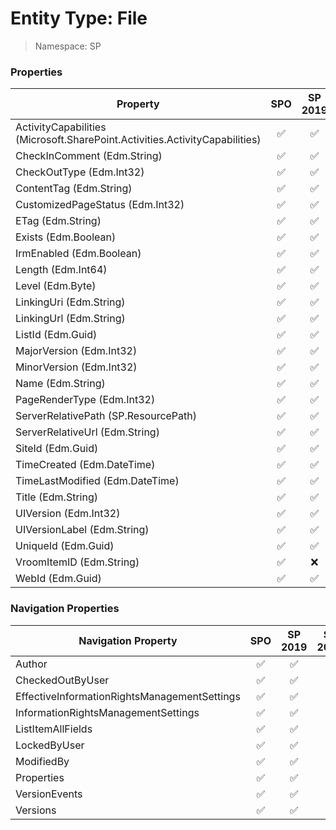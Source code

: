# Entity Type: File

> Namespace: SP

### Properties

Property | SPO | SP 2019 | SP 2016 | SP 2013
----------|:---:|:-------:|:-------:|:-------:
ActivityCapabilities (Microsoft.SharePoint.Activities.ActivityCapabilities) | ✅ | ✅ | ❌ | ❌
CheckInComment (Edm.String) | ✅ | ✅ | ✅ | ✅
CheckOutType (Edm.Int32) | ✅ | ✅ | ✅ | ✅
ContentTag (Edm.String) | ✅ | ✅ | ✅ | ✅
CustomizedPageStatus (Edm.Int32) | ✅ | ✅ | ✅ | ✅
ETag (Edm.String) | ✅ | ✅ | ✅ | ✅
Exists (Edm.Boolean) | ✅ | ✅ | ✅ | ✅
IrmEnabled (Edm.Boolean) | ✅ | ✅ | ✅ | ❌
Length (Edm.Int64) | ✅ | ✅ | ✅ | ✅
Level (Edm.Byte) | ✅ | ✅ | ✅ | ✅
LinkingUri (Edm.String) | ✅ | ✅ | ❌ | ❌
LinkingUrl (Edm.String) | ✅ | ✅ | ✅ | ❌
ListId (Edm.Guid) | ✅ | ✅ | ❌ | ❌
MajorVersion (Edm.Int32) | ✅ | ✅ | ✅ | ✅
MinorVersion (Edm.Int32) | ✅ | ✅ | ✅ | ✅
Name (Edm.String) | ✅ | ✅ | ✅ | ✅
PageRenderType (Edm.Int32) | ✅ | ✅ | ❌ | ❌
ServerRelativePath (SP.ResourcePath) | ✅ | ✅ | ❌ | ❌
ServerRelativeUrl (Edm.String) | ✅ | ✅ | ✅ | ✅
SiteId (Edm.Guid) | ✅ | ✅ | ❌ | ❌
TimeCreated (Edm.DateTime) | ✅ | ✅ | ✅ | ✅
TimeLastModified (Edm.DateTime) | ✅ | ✅ | ✅ | ✅
Title (Edm.String) | ✅ | ✅ | ✅ | ✅
UIVersion (Edm.Int32) | ✅ | ✅ | ✅ | ✅
UIVersionLabel (Edm.String) | ✅ | ✅ | ✅ | ✅
UniqueId (Edm.Guid) | ✅ | ✅ | ✅ | ❌
VroomItemID (Edm.String) | ✅ | ❌ | ❌ | ❌
WebId (Edm.Guid) | ✅ | ✅ | ❌ | ❌

### Navigation Properties

Navigation Property | SPO | SP 2019 | SP 2016 | SP 2013
----------|:---:|:-------:|:-------:|:-------:
Author | ✅ | ✅ | ✅ | ✅
CheckedOutByUser | ✅ | ✅ | ✅ | ✅
EffectiveInformationRightsManagementSettings | ✅ | ✅ | ✅ | ❌
InformationRightsManagementSettings | ✅ | ✅ | ✅ | ❌
ListItemAllFields | ✅ | ✅ | ✅ | ✅
LockedByUser | ✅ | ✅ | ✅ | ✅
ModifiedBy | ✅ | ✅ | ✅ | ✅
Properties | ✅ | ✅ | ✅ | ❌
VersionEvents | ✅ | ✅ | ❌ | ❌
Versions | ✅ | ✅ | ✅ | ✅